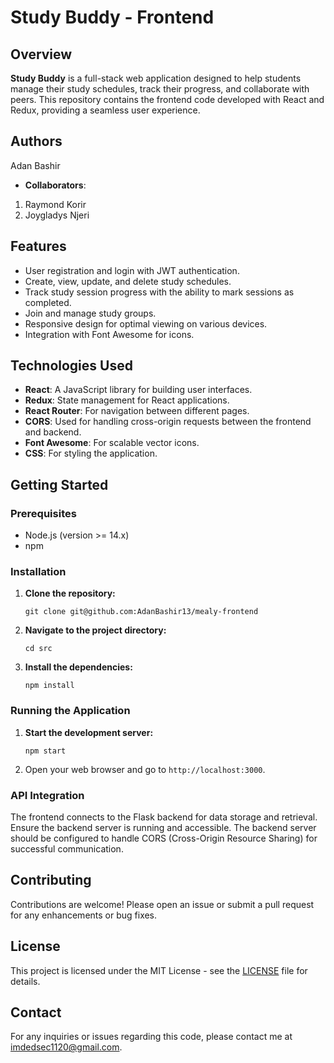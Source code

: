 # Study Buddy - Frontend

## Overview

**Study Buddy** is a full-stack web application designed to help students manage their study schedules, track their progress, and collaborate with peers. This repository contains the frontend code developed with React and Redux, providing a seamless user experience.

## Authors
Adan Bashir

- **Collaborators**:
1. Raymond Korir
2. Joygladys Njeri


## Features

-   User registration and login with JWT authentication.
-   Create, view, update, and delete study schedules.
-   Track study session progress with the ability to mark sessions as completed.
-   Join and manage study groups.
-   Responsive design for optimal viewing on various devices.
-   Integration with Font Awesome for icons.

## Technologies Used

-   **React**: A JavaScript library for building user interfaces.
-   **Redux**: State management for React applications.
-   **React Router**: For navigation between different pages.
-   **CORS**: Used for handling cross-origin requests between the frontend and backend.
-   **Font Awesome**: For scalable vector icons.
-   **CSS**: For styling the application.

## Getting Started

### Prerequisites

-   Node.js (version >= 14.x)
-   npm

### Installation

1.  **Clone the repository:**

    `git clone git@github.com:AdanBashir13/mealy-frontend`

2.  **Navigate to the project directory:**

    `cd src`

3.  **Install the dependencies:**

    `npm install`

### Running the Application

1.  **Start the development server:**

    `npm start`

2.  Open your web browser and go to `http://localhost:3000`.

### API Integration

The frontend connects to the Flask backend for data storage and retrieval. Ensure the backend server is running and accessible. The backend server should be configured to handle CORS (Cross-Origin Resource Sharing) for successful communication.

## Contributing

Contributions are welcome! Please open an issue or submit a pull request for any enhancements or bug fixes.

## License

This project is licensed under the MIT License - see the [LICENSE](LICENSE) file for details.

## Contact

For any inquiries or issues regarding this code, please contact me at imdedsec1120@gmail.com.
